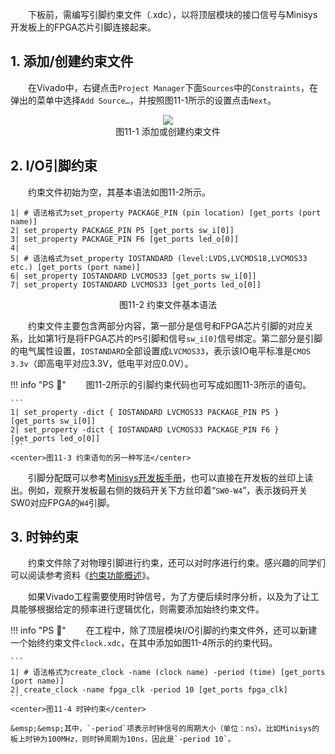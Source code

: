 &emsp;&emsp;下板前，需编写引脚约束文件（.xdc），以将顶层模块的接口信号与Minisys开发板上的FPGA芯片引脚连接起来。

## 1. 添加/创建约束文件

&emsp;&emsp;在Vivado中，右键点击`Project Manager`下面`Sources`中的`Constraints`，在弹出的菜单中选择`Add Source…`，并按照图11-1所示的设置点击`Next`。

<center><img src="../assets/11-1.png"></center>
<center>图11-1 添加或创建约束文件</center>

## 2. I/O引脚约束

&emsp;&emsp;约束文件初始为空，其基本语法如图11-2所示。

```
1| # 语法格式为set_property PACKAGE_PIN (pin location) [get_ports (port name)]
2| set_property PACKAGE_PIN P5 [get_ports sw_i[0]]
3| set_property PACKAGE_PIN F6 [get_ports led_o[0]]
4|
5| # 语法格式为set_property IOSTANDARD (level:LVDS,LVCMOS18,LVCMOS33 etc.) [get_ports (port name)]
6| set_property IOSTANDARD LVCMOS33 [get_ports sw_i[0]]
7| set_property IOSTANDARD LVCMOS33 [get_ports led_o[0]]
```
<center>图11-2 约束文件基本语法</center>

&emsp;&emsp;约束文件主要包含两部分内容，第一部分是信号和FPGA芯片引脚的对应关系，比如第1行是将FPGA芯片的`P5`引脚和信号`sw_i[0]`信号绑定。第二部分是引脚的电气属性设置，`IOSTANDARD`全部设置成`LVCMOS33`，表示该IO电平标准是`CMOS 3.3v`（即高电平对应3.3V，低电平对应0.0V）。

!!! info "PS :mega:"
    &emsp;&emsp;图11-2所示的引脚约束代码也可写成如图11-3所示的语句。

    ```
    1| set_property -dict { IOSTANDARD LVCMOS33 PACKAGE_PIN P5 } [get_ports sw_i[0]]
    2| set_property -dict { IOSTANDARD LVCMOS33 PACKAGE_PIN F6 } [get_ports led_o[0]]
    ```
    <center>图11-3 约束语句的另一种写法</center>

&emsp;&emsp;引脚分配既可以参考[Minisys开发板手册](https://gitee.com/hitsz-cslab/cpu/blob/master/stupkt/Minisys%E7%A1%AC%E4%BB%B6%E6%89%8B%E5%86%8C.pdf)，也可以直接在开发板的丝印上读出。例如，观察开发板最右侧的拨码开关下方丝印着“`SW0-W4`”，表示拨码开关SW0对应FPGA的`W4`引脚。

## 3. 时钟约束

&emsp;&emsp;约束文件除了对物理引脚进行约束，还可以对时序进行约束。感兴趣的同学们可以阅读参考资料《[约束功能概述](http://xilinx.eetrend.com/blog/2019/100018252.html)》。

&emsp;&emsp;如果Vivado工程需要使用时钟信号，为了方便后续时序分析，以及为了让工具能够根据给定的频率进行逻辑优化，则需要添加始终约束文件。

!!! info "PS :mega:"
    &emsp;&emsp;在工程中，除了顶层模块I/O引脚的约束文件外，还可以新建一个始终约束文件`clock.xdc`，在其中添加如图11-4所示的约束代码。

    ```
    1| # 语法格式为create_clock -name (clock name) -period (time) [get_ports (port name)]
    2| create_clock -name fpga_clk -period 10 [get_ports fpga_clk]
    ```
    <center>图11-4 时钟约束</center>

    &emsp;&emsp;其中，`-period`项表示时钟信号的周期大小（单位：ns）。比如Minisys的板上时钟为100MHz，则时钟周期为10ns，因此是`-period 10`。
